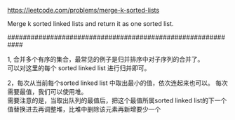 https://leetcode.com/problems/merge-k-sorted-lists

Merge k sorted linked lists and return it as one sorted list.   

############################################################

1, 合并多个有序的集合，最常见的例子是归并排序中对子序列的合并了。  
可以对这里的每个 sorted linked list 进行归并即可。  

2，每次从当前每个sorted linked list 中取出最小的值，依次连起来也可以。 每次需要最值，我们可以使用堆。  
需要注意的是，当取出队列的最值后，把这个最值所属sorted linked list的下一个值替换进去再调整堆，比堆中删除该元素再新增要少一个  

